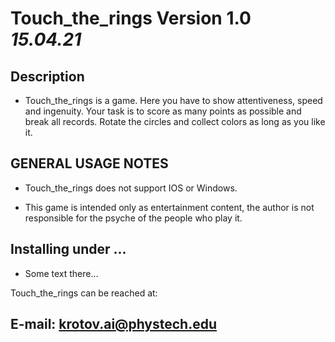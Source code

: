 # Touch_the_rings Version 1.0 _15.04.21_

Description 
---
- Touch_the_rings is a game. Here you have to show attentiveness, speed and ingenuity. Your task is to score as many points as possible and break all records. Rotate the circles and collect colors as long as you like it. 

GENERAL USAGE NOTES
---
- Touch_the_rings does not support IOS or Windows.

- This game is intended only as entertainment content, the author is not responsible for the psyche of the people who play it.

Installing under ...
---
- Some text there...

Touch_the_rings can be reached at:

E-mail: krotov.ai@phystech.edu
---


